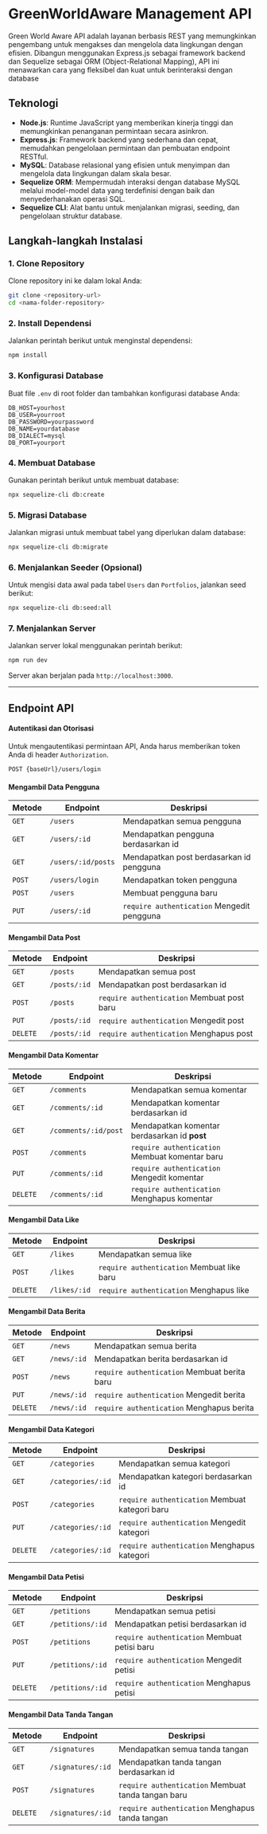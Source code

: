 # GreenWorldAware Management API

Green World Aware API adalah layanan berbasis REST yang memungkinkan pengembang untuk mengakses dan mengelola data lingkungan dengan efisien. Dibangun menggunakan Express.js sebagai framework backend dan Sequelize sebagai ORM (Object-Relational Mapping), API ini menawarkan cara yang fleksibel dan kuat untuk berinteraksi dengan database

## Teknologi

- **Node.js**: Runtime JavaScript yang memberikan kinerja tinggi dan memungkinkan penanganan permintaan secara asinkron.
- **Express.js**: Framework backend yang sederhana dan cepat, memudahkan pengelolaan permintaan dan pembuatan endpoint RESTful.
- **MySQL**: Database relasional yang efisien untuk menyimpan dan mengelola data lingkungan dalam skala besar.
- **Sequelize ORM**: Mempermudah interaksi dengan database MySQL melalui model-model data yang terdefinisi dengan baik dan menyederhanakan operasi SQL.
- **Sequelize CLI**: Alat bantu untuk menjalankan migrasi, seeding, dan pengelolaan struktur database.

## Langkah-langkah Instalasi

### 1. Clone Repository

Clone repository ini ke dalam lokal Anda:

```bash
git clone <repository-url>
cd <nama-folder-repository>
```

### 2. Install Dependensi

Jalankan perintah berikut untuk menginstal dependensi:

```bash
npm install
```

### 3. Konfigurasi Database

Buat file `.env` di root folder dan tambahkan konfigurasi database Anda:

```plaintext
DB_HOST=yourhost
DB_USER=yourroot
DB_PASSWORD=yourpassword
DB_NAME=yourdatabase
DB_DIALECT=mysql
DB_PORT=yourport
```

### 4. Membuat Database

Gunakan perintah berikut untuk membuat database:

```bash
npx sequelize-cli db:create
```

### 5. Migrasi Database

Jalankan migrasi untuk membuat tabel yang diperlukan dalam database:

```bash
npx sequelize-cli db:migrate
```

### 6. Menjalankan Seeder (Opsional)

Untuk mengisi data awal pada tabel `Users` dan `Portfolios`, jalankan seed berikut:

```bash
npx sequelize-cli db:seed:all
```

### 7. Menjalankan Server

Jalankan server lokal menggunakan perintah berikut:

```bash
npm run dev
```

Server akan berjalan pada `http://localhost:3000`.

---

## Endpoint API

#### Autentikasi dan Otorisasi

Untuk mengautentikasi permintaan API, Anda harus memberikan token Anda di header `Authorization`.

`POST {baseUrl}/users/login`

#### Mengambil Data Pengguna

| Metode | Endpoint           | Deskripsi                                  |
| ------ | ------------------ | ------------------------------------------ |
| `GET`  | `/users`           | Mendapatkan semua pengguna                 |
| `GET`  | `/users/:id`       | Mendapatkan pengguna berdasarkan id        |
| `GET`  | `/users/:id/posts` | Mendapatkan post berdasarkan id pengguna   |
| `POST` | `/users/login`     | Mendapatkan token pengguna                 |
| `POST` | `/users`           | Membuat pengguna baru                      |
| `PUT`  | `/users/:id`       | `require authentication` Mengedit pengguna |

#### Mengambil Data Post

| Metode   | Endpoint     | Deskripsi                                  |
| -------- | ------------ | ------------------------------------------ |
| `GET`    | `/posts`     | Mendapatkan semua post                     |
| `GET`    | `/posts/:id` | Mendapatkan post berdasarkan id            |
| `POST`   | `/posts`     | `require authentication` Membuat post baru |
| `PUT`    | `/posts/:id` | `require authentication` Mengedit post     |
| `DELETE` | `/posts/:id` | `require authentication` Menghapus post    |

#### Mengambil Data Komentar

| Metode   | Endpoint             | Deskripsi                                      |
| -------- | -------------------- | ---------------------------------------------- |
| `GET`    | `/comments`          | Mendapatkan semua komentar                     |
| `GET`    | `/comments/:id`      | Mendapatkan komentar berdasarkan id            |
| `GET`    | `/comments/:id/post` | Mendapatkan komentar berdasarkan id **post**   |
| `POST`   | `/comments`          | `require authentication` Membuat komentar baru |
| `PUT`    | `/comments/:id`      | `require authentication` Mengedit komentar     |
| `DELETE` | `/comments/:id`      | `require authentication` Menghapus komentar    |

#### Mengambil Data Like

| Metode   | Endpoint     | Deskripsi                                  |
| -------- | ------------ | ------------------------------------------ |
| `GET`    | `/likes`     | Mendapatkan semua like                     |
| `POST`   | `/likes`     | `require authentication` Membuat like baru |
| `DELETE` | `/likes/:id` | `require authentication` Menghapus like    |

#### Mengambil Data Berita

| Metode   | Endpoint    | Deskripsi                                    |
| -------- | ----------- | -------------------------------------------- |
| `GET`    | `/news`     | Mendapatkan semua berita                     |
| `GET`    | `/news/:id` | Mendapatkan berita berdasarkan id            |
| `POST`   | `/news`     | `require authentication` Membuat berita baru |
| `PUT`    | `/news/:id` | `require authentication` Mengedit berita     |
| `DELETE` | `/news/:id` | `require authentication` Menghapus berita    |

#### Mengambil Data Kategori

| Metode   | Endpoint          | Deskripsi                                      |
| -------- | ----------------- | ---------------------------------------------- |
| `GET`    | `/categories`     | Mendapatkan semua kategori                     |
| `GET`    | `/categories/:id` | Mendapatkan kategori berdasarkan id            |
| `POST`   | `/categories`     | `require authentication` Membuat kategori baru |
| `PUT`    | `/categories/:id` | `require authentication` Mengedit kategori     |
| `DELETE` | `/categories/:id` | `require authentication` Menghapus kategori    |

#### Mengambil Data Petisi

| Metode   | Endpoint         | Deskripsi                                    |
| -------- | ---------------- | -------------------------------------------- |
| `GET`    | `/petitions`     | Mendapatkan semua petisi                     |
| `GET`    | `/petitions/:id` | Mendapatkan petisi berdasarkan id            |
| `POST`   | `/petitions`     | `require authentication` Membuat petisi baru |
| `PUT`    | `/petitions/:id` | `require authentication` Mengedit petisi     |
| `DELETE` | `/petitions/:id` | `require authentication` Menghapus petisi    |

#### Mengambil Data Tanda Tangan

| Metode   | Endpoint          | Deskripsi                                          |
| -------- | ----------------- | -------------------------------------------------- |
| `GET`    | `/signatures`     | Mendapatkan semua tanda tangan                     |
| `GET`    | `/signatures/:id` | Mendapatkan tanda tangan berdasarkan id            |
| `POST`   | `/signatures`     | `require authentication` Membuat tanda tangan baru |
| `DELETE` | `/signatures/:id` | `require authentication` Menghapus tanda tangan    |
